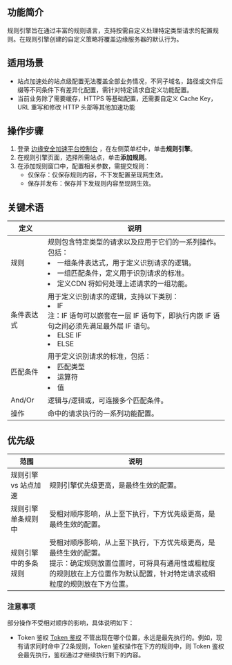## 功能简介
规则引擎旨在通过丰富的规则语言，支持按需自定义处理特定类型请求的配置规则。在规则引擎创建的自定义策略将覆盖边缘服务器的默认行为。

## 适用场景
- 站点加速处的站点级配置无法覆盖全部业务情况，不同子域名，路径或文件后缀等不同条件下有差异化配置，需针对特定请求自定义功能配置。
- 当前业务除了需要缓存，HTTPS 等基础配置，还需要自定义 Cache Key， URL 重写和修改 HTTP 头部等其他加速功能

## 操作步骤
1. 登录 [边缘安全加速平台控制台](https://console.tencentcloud.com/edgeone) ，在左侧菜单栏中，单击**规则引擎**。
2. 在规则引擎页面，选择所需站点，单击**添加规则**。
3. 在添加规则窗口中，配置相关参数，需提交规则：
   - 仅保存：仅保存规则内容，不下发配置至现网生效。
   - 保存并发布：保存并下发规则内容至现网生效。

## 关键术语

| 定义       | 说明                                                         |
| ---------- | ------------------------------------------------------------ |
| 规则       | 规则包含特定类型的请求以及应用于它们的一系列操作。 包括：<li>一组条件表达式，用于定义识别请求的逻辑。</li><li>一组匹配条件，定义用于识别请求的标准。</li><li>定义CDN 将如何处理上述请求的一组功能。</li> |
| 条件表达式 | 用于定义识别请求的逻辑，支持以下类别：<li>IF <br/>注：IF 语句可以嵌套在一层 IF 语句下，即执行内嵌 IF 语句之间必须先满足最外层 IF 语句。</li><li>ELSE IF </li><li> ELSE |
| 匹配条件   | 用于定义识别请求的标准，包括：</li><li>匹配类型 </li><li> 运算符 </li><li>值</li> |
| And/Or     | 逻辑与/逻辑或，可连接多个匹配条件。                            |
| 操作       | 命中的请求执行的一系列功能配置。                               |

## 优先级

| 范围                                      | 说明                                                         |
| ----------------------------------------- | ------------------------------------------------------------ |
| 规则引擎 vs 站点加速                      | 规则引擎优先级更高，是最终生效的配置。                         |
| 规则引擎单条规则中 | 受相对顺序影响，从上至下执行，下方优先级更高，是最终生效的配置。|
| 规则引擎中的多条规则 | 受相对顺序影响，从上至下执行，下方优先级更高，是最终生效的配置。<br>提示：确定规则放置位置时，可将具有通用性或粗粒度的规则放在上方位置作为默认配置，针对特定请求或细粒度的规则放在下方位置。|

### 注意事项

部分操作不受相对顺序的影响，具体说明如下：

- Token 鉴权
  [Token 鉴权](https://cloud.tencent.com/document/product/1552/71007) 不管出现在哪个位置，永远是最先执行的。例如，现有请求同时命中了2条规则，Token 鉴权操作在下方的规则中，则 Token 鉴权会最先执行，鉴权通过才继续执行剩下的内容。
